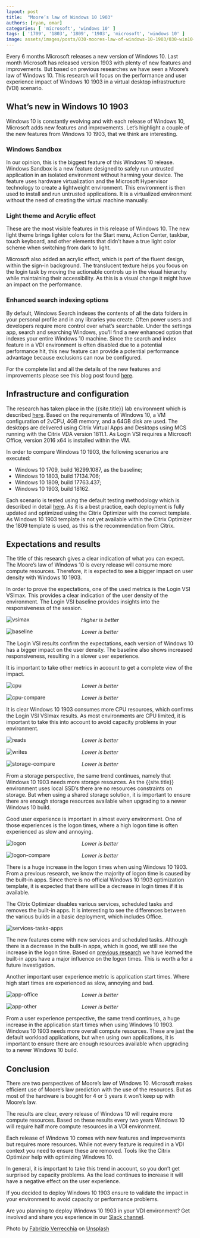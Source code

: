 ```yaml
---
layout: post
title:  "Moore’s law of Windows 10 1903"
authors: [ryan, omar]
categories: [ 'microsoft', 'windows 10' ]
tags: [ '1709', '1803', '1809', '1903', 'microsoft', 'windows 10' ]
image: assets/images/posts/030-moores-law-of-windows-10-1903/030-win10-1903-feature-image.png
---
```

Every 6 months Microsoft releases a new version of Windows 10. Last month Microsoft has released version 1903 with plenty of new features and improvements. But based on previous researches we have seen a Moore’s law of Windows 10. This research will focus on the performance and user experience impact of Windows 10 1903 in a virtual desktop infrastructure (VDI) scenario.

## What’s new in Windows 10 1903
Windows 10 is constantly evolving and with each release of Windows 10, Microsoft adds new features and improvements. Let’s highlight a couple of the new features from Windows 10 1903, that we think are interesting.

### Windows Sandbox
In our opinion, this is the biggest feature of this Windows 10 release. Windows Sandbox is a new feature designed to safely run untrusted application in an isolated environment without harming your device. The feature uses hardware virtualization and the Microsoft Hypervisor technology to create a lightweight environment. This environment is then used to install and run untrusted applications. It is a virtualized environment without the need of creating the virtual machine manually.

### Light theme and Acrylic effect
These are the most visible features in this release of Windows 10. The new light theme brings lighter colors for the Start menu, Action Center, taskbar, touch keyboard, and other elements that didn’t have a true light color scheme when switching from dark to light.

Microsoft also added an acrylic effect, which is part of the fluent design, within the sign-in background. The translucent texture helps you focus on the login task by moving the actionable controls up in the visual hierarchy while maintaining their accessibility. As this is a visual change it might have an impact on the performance.

### Enhanced search indexing options
By default, Windows Search indexes the contents of all the data folders in your personal profile and in any libraries you create. Often power users and developers require more control over what’s searchable. Under the settings app, search and searching Windows, you’ll find a new enhanced option that indexes your entire Windows 10 machine. Since the search and index feature in a VDI environment is often disabled due to a potential performance hit, this new feature can provide a potential performance advantage because exclusions can now be configured.

For the complete list and all the details of the new features and improvements please see this blog post found [here](https://pureinfotech.com/windows-10-1903-19h1-april-2019-update-features/).

## Infrastructure and configuration
The research has taken place in the {{site.title}} lab environment which is described [here]({{site.baseurl}}/architecture-and-hardware-setup-overview-2018/). Based on the requirements of Windows 10, a VM configuration of 2vCPU, 4GB memory, and a 64GB disk are used. The desktops are delivered using Citrix Virtual Apps and Desktops using MCS running with the Citrix VDA version 1811.1. As Login VSI requires a Microsoft Office, version 2016 x64 is installed within the VM.

In order to compare Windows 10 1903, the following scenarios are executed:

  * Windows 10 1709, build 16299.1087, as the baseline;
  * Windows 10 1803, build 17134.706;
  * Windows 10 1809, build 17763.437;
  * Windows 10 1903, build 18162.

Each scenario is tested using the default testing methodology which is described in detail [here]({{site.baseurl}}/insight-in-the-testing-methodology/). As it is a best practice, each deployment is fully updated and optimized using the Citrix Optimizer with the correct template. As Windows 10 1903 template is not yet available within the Citrix Optimizer the 1809 template is used, as this is the recommendation from Citrix.

## Expectations and results
The title of this research gives a clear indication of what you can expect. The Moore’s law of Windows 10 is every release will consume more compute resources. Therefore, it is expected to see a bigger impact on user density with Windows 10 1903.

In order to prove the expectations, one of the used metrics is the Login VSI VSImax. This provides a clear indication of the user density of the environment. The Login VSI baseline provides insights into the responsiveness of the session.

![vsimax]({{site.baseurl}}/assets/images/posts/030-moores-law-of-windows-10-1903/030-win10-1903-vsimax.png)
<p align="center" style="margin-top: -30px;" >
  <i>Higher is better</i>
</p>

![baseline]({{site.baseurl}}/assets/images/posts/030-moores-law-of-windows-10-1903/030-win10-1903-baseline.png)
<p align="center" style="margin-top: -30px;" >
  <i>Lower is better</i>
</p>

The Login VSI results confirm the expectations, each version of Windows 10 has a bigger impact on the user density. The baseline also shows increased responsiveness, resulting in a slower user experience.

It is important to take other metrics in account to get a complete view of the impact.

![cpu]({{site.baseurl}}/assets/images/posts/030-moores-law-of-windows-10-1903/030-win10-1903-host-cpu-util.png)
<p align="center" style="margin-top: -30px;" >
  <i>Lower is better</i>
</p>

![cpu-compare]({{site.baseurl}}/assets/images/posts/030-moores-law-of-windows-10-1903/030-win10-1903-host-cpu-util-compare.png)
<p align="center" style="margin-top: -30px;" >
  <i>Lower is better</i>
</p>

It is clear Windows 10 1903 consumes more CPU resources, which confirms the Login VSI VSImax results. As most environments are CPU limited, it is important to take this into account to avoid capacity problems in your environment.

![reads]({{site.baseurl}}/assets/images/posts/030-moores-law-of-windows-10-1903/030-win10-1903-host-reads.png)
<p align="center" style="margin-top: -30px;" >
  <i>Lower is better</i>
</p>

![writes]({{site.baseurl}}/assets/images/posts/030-moores-law-of-windows-10-1903/030-win10-1903-host-writes.png)
<p align="center" style="margin-top: -30px;" >
  <i>Lower is better</i>
</p>

![storage-compare]({{site.baseurl}}/assets/images/posts/030-moores-law-of-windows-10-1903/030-win10-1903-host-storage-compare.png)
<p align="center" style="margin-top: -30px;" >
  <i>Lower is better</i>
</p>

From a storage perspective, the same trend continues, namely that Windows 10 1903 needs more storage resources. As the {{site.title}} environment uses local SSD’s there are no resources constraints on storage. But when using a shared storage solution, it is important to ensure there are enough storage resources available when upgrading to a newer Windows 10 build.

Good user experience is important in almost every environment. One of those experiences is the logon times, where a high logon time is often experienced as slow and annoying.

![logon]({{site.baseurl}}/assets/images/posts/030-moores-law-of-windows-10-1903/030-win10-1903-logon-times.png)
<p align="center" style="margin-top: -30px;" >
  <i>Lower is better</i>
</p>

![logon-compare]({{site.baseurl}}/assets/images/posts/030-moores-law-of-windows-10-1903/030-win10-1903-logon-times-compare.png)
<p align="center" style="margin-top: -30px;" >
  <i>Lower is better</i>
</p>

There is a huge increase in the logon times when using Windows 10 1903. From a previous research, we know the majority of logon time is caused by the built-in apps. Since there is no official Windows 10 1903 optimization template, it is expected that there will be a decrease in login times if it is available.

The Citrix Optimizer disables various services, scheduled tasks and removes the built-in apps. It is interesting to see the differences between the various builds in a basic deployment, which includes Office.

![services-tasks-apps]({{site.baseurl}}/assets/images/posts/030-moores-law-of-windows-10-1903/030-win10-1903-windows-task-services-apps.png)

The new features come with new services and scheduled tasks. Although there is a decrease in the built-in apps, which is good, we still see the increase in the logon time. Based on [previous research]({{site.baseurl}}/citrix-optimizer-version-2-breakdown/) we have learned the built-in apps have a major influence on the logon times. This is worth a for a future investigation.

Another important user experience metric is application start times. Where high start times are experienced as slow, annoying and bad.

![app-office]({{site.baseurl}}/assets/images/posts/030-moores-law-of-windows-10-1903/030-win10-1903-app-start-office.png)
<p align="center" style="margin-top: -30px;" >
  <i>Lower is better</i>
</p>

![app-other]({{site.baseurl}}/assets/images/posts/030-moores-law-of-windows-10-1903/030-win10-1903-app-start-other.png)
<p align="center" style="margin-top: -30px;" >
  <i>Lower is better</i>
</p>

From a user experience perspective, the same trend continues, a huge increase in the application start times when using Windows 10 1903. Windows 10 1903 needs more overall compute resources. These are just the default workload applications, but when using own applications, it is important to ensure there are enough resources available when upgrading to a newer Windows 10 build.

## Conclusion
There are two perspectives of Moore’s law of Windows 10. Microsoft makes efficient use of Moore’s law prediction with the use of the resources. But as most of the hardware is bought for 4 or 5 years it won’t keep up with Moore’s law.

The results are clear, every release of Windows 10 will require more compute resources. Based on these results every two years Windows 10 will require half more compute resources in a VDI environment.

Each release of Windows 10 comes with new features and improvements but requires more resources. While not every feature is required in a VDI context you need to ensure these are removed. Tools like the Citrix Optimizer help with optimizing Windows 10.

In general, it is important to take this trend in account, so you don’t get surprised by capacity problems. As the load continues to increase it will have a negative effect on the user experience.

If you decided to deploy Windows 10 1903 ensure to validate the impact in your environment to avoid capacity or performance problems.

Are you planning to deploy Windows 10 1903 in your VDI environment? Get involved and share you experience in our [Slack channel](https://{{site.title}}.slack.com).

Photo by [Fabrizio Verrecchia](https://unsplash.com/@fabrizioverrecchia?utm_source=unsplash&utm_medium=referral&utm_content=creditCopyText) on [Unsplash](https://unsplash.com/@fabrizioverrecchia?utm_source=unsplash&utm_medium=referral&utm_content=creditCopyText)